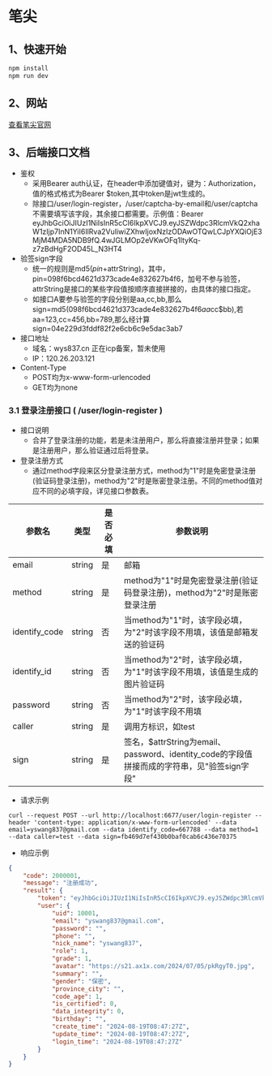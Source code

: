 # 笔尖

## 1、快速开始

```sh
npm install
npm run dev
```
## 2、网站
[查看笔尖官网](http://120.26.203.121/)

## 3、后端接口文档

- 鉴权
  - 采用Bearer auth认证，在header中添加键值对，键为：Authorization，值的格式格式为Bearer $token,其中token是jwt生成的。
  - 除接口/user/login-register，/user/captcha-by-email和/user/captcha不需要填写该字段，其余接口都需要。示例值：Bearer eyJhbGciOiJIUzI1NiIsInR5cCI6IkpXVCJ9.eyJSZWdpc3RlcmVkQ2xhaW1zIjp7InN1YiI6IlRva2VuIiwiZXhwIjoxNzIzODAwOTQwLCJpYXQiOjE3MjM4MDA5NDB9fQ.4wJGLMOp2eVKwOFq1ltyKq-z7zBdHgF2OD45L_N3HT4
- 验签sign字段
  - 统一的规则是md5($pin+$attrString)，其中，pin=098f6bcd4621d373cade4e832627b4f6，加号不参与验签，attrString是接口的某些字段值按顺序直接拼接的，由具体的接口指定。
  - 如接口A要参与验签的字段分别是aa,cc,bb,那么sign=md5(098f6bcd4621d373cade4e832627b4f6$aa$cc$bb),若aa=123,cc=456,bb=789,那么经计算sign=04e229d3fddf82f2e6cb6c9e5dac3ab7
- 接口地址
  - 域名：wys837.cn 正在icp备案，暂未使用
  - IP：120.26.203.121
- Content-Type
  - POST均为x-www-form-urlencoded
  - GET均为none
### 3.1 登录注册接口 ( /user/login-register )

- 接口说明
  - 合并了登录注册的功能，若是未注册用户，那么将直接注册并登录；如果是注册用户，那么验证通过后将登录。
- 登录注册方式
  - 通过method字段来区分登录注册方式，method为"1"时是免密登录注册(验证码登录注册)，method为"2"时是账密登录注册。不同的method值对应不同的必填字段，详见接口参数表。

| 参数名           | 类型     | 是否必填 | 参数说明                                                                |
|---------------|--------|------|---------------------------------------------------------------------|
| email         | string | 是    | 邮箱                                                                  |
| method        | string | 是    | method为"1"时是免密登录注册(验证码登录注册)，method为"2"时是账密登录注册                      |
| identify_code | string | 否    | 当method为"1"时，该字段必填，为"2"时该字段不用填，该值是邮箱发送的验证码                          |
| identify_id   | string | 否    | 当method为"2"时，该字段必填，为"1"时该字段不用填，该值是生成的图片验证码                          |
| password      | string | 否    | 当method为"2"时，该字段必填，为"1"时该字段不用填                                      |
| caller        | string | 是    | 调用方标识，如test                                                         |
| sign          | string | 是    | 签名，$attrString为email、password、identity_code的字段值拼接而成的字符串，见"验签sign字段" |

- 请求示例
```text
curl --request POST --url http://localhost:6677/user/login-register --header 'content-type: application/x-www-form-urlencoded' --data email=yswang837@gmail.com --data identify_code=667788 --data method=1 --data caller=test --data sign=fb469d7ef430b0baf0cab6c436e70375
```
- 响应示例
```json
{
	"code": 2000001,
	"message": "注册成功",
	"result": {
		"token": "eyJhbGciOiJIUzI1NiIsInR5cCI6IkpXVCJ9.eyJSZWdpc3RlcmVkQ2xhaW1zIjp7InN1YiI6IlRva2VuIiwiZXhwIjoxNzI0MDI4NDQ3LCJpYXQiOjE3MjQwMjg0NDd9fQ.TEZLCHmFjX99FFYuw848kI4X24hmRUObNatTF2wFpS8",
		"user": {
			"uid": 10001,
			"email": "yswang837@gmail.com",
			"password": "",
			"phone": "",
			"nick_name": "yswang837",
			"role": 1,
			"grade": 1,
			"avatar": "https://s21.ax1x.com/2024/07/05/pkRgyT0.jpg",
			"summary": "",
			"gender": "保密",
			"province_city": "",
			"code_age": 1,
			"is_certified": 0,
			"data_integrity": 0,
			"birthday": "",
			"create_time": "2024-08-19T08:47:27Z",
			"update_time": "2024-08-19T08:47:27Z",
			"login_time": "2024-08-19T08:47:27Z"
		}
	}
}
```